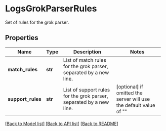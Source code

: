 # LogsGrokParserRules

Set of rules for the grok parser.
## Properties
Name | Type | Description | Notes
------------ | ------------- | ------------- | -------------
**match_rules** | **str** | List of match rules for the grok parser, separated by a new line. | 
**support_rules** | **str** | List of support rules for the grok parser, separated by a new line. | [optional]  if omitted the server will use the default value of ""

[[Back to Model list]](README.md#documentation-for-models) [[Back to API list]](README.md#documentation-for-api-endpoints) [[Back to README]](README.md)


